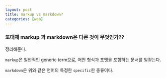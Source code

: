 ```yaml
---
layout: post
title: markup vs markdown?
categories: [web]
---
```


### 또대체 markup 과 markdown은 다른 것이 무엇인가??

정리해준다.

`markup`은 일반적인 generic term으로, 어떤 형식과 포맷을 포함하는 문서를 일컫는다. 

`markdown`은 위와 같은 언어의 특정한 `specific`한 종류이다.



